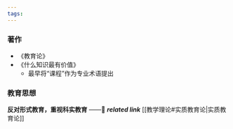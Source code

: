 ```yaml
---
tags:
---
```


### 著作
- 《教育论》
- 《什么知识最有价值》
	- 最早将“课程”作为专业术语提出

### 教育思想
**反对形式教育，重视科实教育**
——🔗 ***related link*** [[教学理论#实质教育论|实质教育论]]